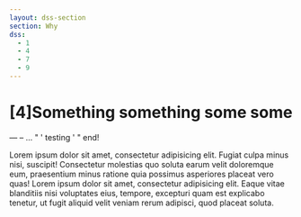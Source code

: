 ```yaml
---
layout: dss-section
section: Why
dss:
  - 1
  - 4
  - 7
  - 9
---
```


# [4]Something something some some

— – ... " ' testing ' " end!

Lorem ipsum dolor sit amet, consectetur adipisicing elit. Fugiat culpa minus nisi, suscipit! Consectetur molestias quo soluta earum velit doloremque eum,
praesentium minus ratione quia possimus asperiores placeat vero quas! Lorem ipsum dolor sit amet, consectetur adipisicing elit. Eaque vitae blanditiis nisi
voluptates eius, tempore, excepturi quam est explicabo tenetur, ut fugit aliquid velit veniam rerum adipisci, quod placeat soluta.

